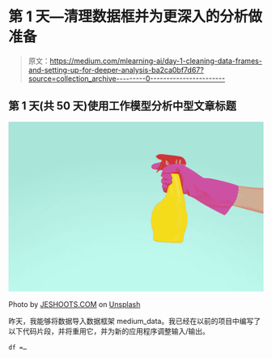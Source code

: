 # 第 1 天—清理数据框并为更深入的分析做准备

> 原文：<https://medium.com/mlearning-ai/day-1-cleaning-data-frames-and-setting-up-for-deeper-analysis-ba2ca0bf7d67?source=collection_archive---------0----------------------->

## 第 1 天(共 50 天)使用工作模型分析中型文章标题

![](img/498ced82b10f641924647e590c5ad25d.png)

Photo by [JESHOOTS.COM](https://unsplash.com/@jeshoots?utm_source=medium&utm_medium=referral) on [Unsplash](https://unsplash.com?utm_source=medium&utm_medium=referral)

昨天，我能够将数据导入数据框架 medium_data。我已经在以前的项目中编写了以下代码片段，并将重用它，并为新的应用程序调整输入/输出。

```
df =…
```